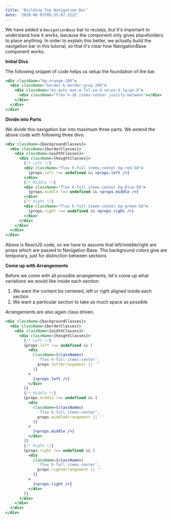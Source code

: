 ```yaml
---
title: 'Building Top Navigation Bar'
date: '2020-06-03T05:35:07.322Z'
---
```


We have added a `NavigationBase` bar to reusejs, but it's important to understand how it works, because the component only gives placeholders to place anything. In order to explain this better, we actually build the navigation bar in this tutorial, so that it's clear how NavigationBase component works.

**Initial Divs**

The following snippet of code helps us setup the foundation of the bar.

```jsx
<div className="bg-orange-200">
  <div className="border-b border-gray-200">
    <div className="mx-auto max-w-7xl px-4 sm:px-6 lg:px-8">
      <div className="flex h-16 items-center justify-between"></div>
    </div>
  </div>
</div>
```

**Divide into Parts**

We divide this navigation bar into maximum three parts. We extend the above code with following three divs:

```jsx
<div className={backgroundClasses}>
  <div className={borderClasses}>
    <div className={widthClasses}>
      <div className={heightClasses}>
        {/* Left */}
        <div className="flex h-full items-center bg-red-50">
          {props.left !== undefined && <props.left />}
        </div>
        {/* Middle */}
        <div className="flex h-full items-center bg-blue-50">
          {props.middle !== undefined && <props.middle />}
        </div>
        {/* Right */}
        <div className="flex h-full items-center bg-green-50">
          {props.right !== undefined && <props.right />}
        </div>
      </div>
    </div>
  </div>
</div>
```

Above is ReactJS code, so we have to assume that left/middle/right are props which are passed to Navigation Base. The background colors give are temporary, just for distinction between sections

**Come up with Arrangements**

Before we come with all possible arrangements, let's come up what variations we would like inside each section:

1. We want the content be centered, left or right aligned inside each section
2. We want a particular section to take as much space as possible

Arrangements are also again class driven.

```jsx
<div className={backgroundClasses}>
  <div className={borderClasses}>
    <div className={widthClasses}>
      <div className={heightClasses}>
        {/* Left */}
        {props.left !== undefined && (
          <div
            className={classNames(
              'flex h-full items-center',
              props.leftArrangement || ''
            )}
          >
            {<props.left />}
          </div>
        )}
        {/* Middle */}
        {props.middle !== undefined && (
          <div
            className={classNames(
              'flex h-full items-center',
              props.middleArrangement || ''
            )}
          >
            {<props.middle />}
          </div>
        )}
        {/* Right */}
        {props.right !== undefined && (
          <div
            className={classNames(
              'flex h-full items-center',
              props.rightArrangement || ''
            )}
          >
            {<props.right />}
          </div>
        )}
      </div>
    </div>
  </div>
</div>
```
